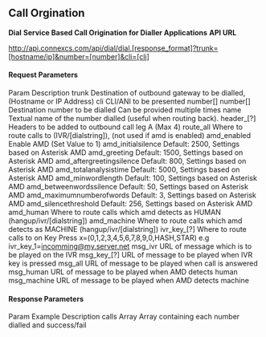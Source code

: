 <h2>Call Orgination</h2>

<b>Dial</b>
<b>Service Based Call Origination for Dialler Applications</b>
<b>API URL</b>

http://api.connexcs.com/api/dial/dial.[response_format]?trunk=[hostname/ip]&number=[number]&cli=[cli]

<h4>Request Parameters</h4>

Param 	Description
trunk 	Destination of outbound gateway to be dialled, (Hostname or IP Address)
cli 	CLI/ANI to be presented
number[] number[] 	Destination number to be dialled Can be provided multiple times
name 	Textual name of the number dialled (useful when routing back).
header_[?] 	Headers to be added to outbound call leg A (Max 4)
route_all 	Where to route calls to (IVR/[dialstring]), (not used if amd is enabled)
amd_enabled 	Enable AMD (Set Value to 1)
amd_initialsilence 	Default: 2500, Settings based on Asterisk AMD
amd_greeting 	Default: 1500, Settings based on Asterisk AMD
amd_aftergreetingsilence 	Default: 800, Settings based on Asterisk AMD
amd_totalanalysistime 	Default: 5000, Settings based on Asterisk AMD
amd_minwordlength 	Default: 100, Settings based on Asterisk AMD
amd_betweenwordssilence 	Default: 50, Settings based on Asterisk AMD
amd_maximumnumberofwords 	Default: 3, Settings based on Asterisk AMD
amd_silencethreshold 	Default: 256, Settings based on Asterisk AMD
amd_human 	Where to route calls which amd detects as HUMAN (hangup/ivr/[dialstring])
amd_machine 	Where to route calls which amd detects as MACHINE (hangup/ivr/[dialstring])
ivr_key_[?] 	Where to route calls to on Key Press x=(0,1,2,3,4,5,6,7,8,9,0,HASH,STAR) e.g ivr_key_1=incomming@my.server.net
msg_ivr 	URL of message which is to be played on the IVR
msg_key_[?] 	URL of message to be played when IVR key is pressed
msg_all 	URL of message to be played when call is answered
msg_human 	URL of message to be played when AMD detects human
msg_machine 	URL of message to be played when AMD detects machine

<h4>Response Parameters</h4>
Param 	Example 	Description
calls 	Array 	Array containing each number dialled and success/fail

